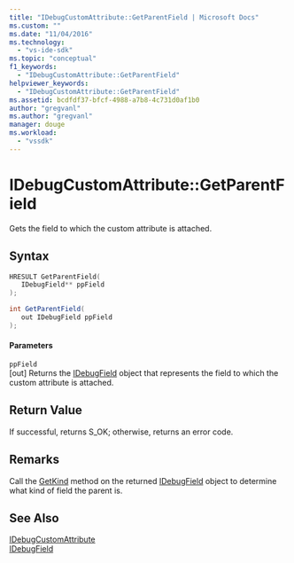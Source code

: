 ```yaml
---
title: "IDebugCustomAttribute::GetParentField | Microsoft Docs"
ms.custom: ""
ms.date: "11/04/2016"
ms.technology: 
  - "vs-ide-sdk"
ms.topic: "conceptual"
f1_keywords: 
  - "IDebugCustomAttribute::GetParentField"
helpviewer_keywords: 
  - "IDebugCustomAttribute::GetParentField"
ms.assetid: bcdfdf37-bfcf-4988-a7b8-4c731d0af1b0
author: "gregvanl"
ms.author: "gregvanl"
manager: douge
ms.workload: 
  - "vssdk"
---
```

# IDebugCustomAttribute::GetParentField
Gets the field to which the custom attribute is attached.  
  
## Syntax  
  
```cpp  
HRESULT GetParentField(   
   IDebugField** ppField  
);  
```  
  
```csharp  
int GetParentField(  
   out IDebugField ppField  
);  
```  
  
#### Parameters  
 `ppField`  
 [out] Returns the [IDebugField](../../../extensibility/debugger/reference/idebugfield.md) object that represents the field to which the custom attribute is attached.  
  
## Return Value  
 If successful, returns S_OK; otherwise, returns an error code.  
  
## Remarks  
 Call the [GetKind](../../../extensibility/debugger/reference/idebugfield-getkind.md) method on the returned [IDebugField](../../../extensibility/debugger/reference/idebugfield.md) object to determine what kind of field the parent is.  
  
## See Also  
 [IDebugCustomAttribute](../../../extensibility/debugger/reference/idebugcustomattribute.md)   
 [IDebugField](../../../extensibility/debugger/reference/idebugfield.md)